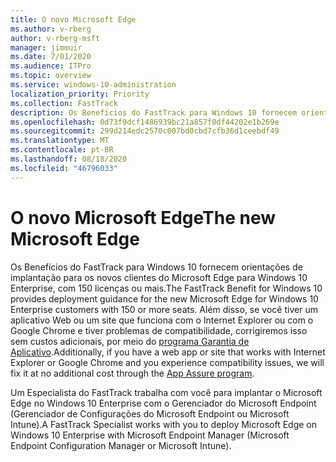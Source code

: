 ```yaml
---
title: O novo Microsoft Edge
ms.author: v-rberg
author: v-rberg-msft
manager: jimmuir
ms.date: 7/01/2020
ms.audience: ITPro
ms.topic: overview
ms.service: windows-10-administration
localization_priority: Priority
ms.collection: FastTrack
description: Os Benefícios do FastTrack para Windows 10 fornecem orientações de implantação para os novos clientes do Microsoft Edge para Windows 10 Enterprise, com 150 licenças ou mais.
ms.openlocfilehash: 0d73f9dcf1486939bc21a857f0df44202e1b269e
ms.sourcegitcommit: 299d214edc2570c007bd0cbd7cfb36d1ceebdf49
ms.translationtype: MT
ms.contentlocale: pt-BR
ms.lasthandoff: 08/18/2020
ms.locfileid: "46796033"
---
```

# <a name="the-new-microsoft-edge"></a><span data-ttu-id="4f136-103">O novo Microsoft Edge</span><span class="sxs-lookup"><span data-stu-id="4f136-103">The new Microsoft Edge</span></span>

<span data-ttu-id="4f136-104">Os Benefícios do FastTrack para Windows 10 fornecem orientações de implantação para os novos clientes do Microsoft Edge para Windows 10 Enterprise, com 150 licenças ou mais.</span><span class="sxs-lookup"><span data-stu-id="4f136-104">The FastTrack Benefit for Windows 10 provides deployment guidance for the new Microsoft Edge for Windows 10 Enterprise customers with 150 or more seats.</span></span> <span data-ttu-id="4f136-105">Além disso, se você tiver um aplicativo Web ou um site que funciona com o Internet Explorer ou com o Google Chrome e tiver problemas de compatibilidade, corrigiremos isso sem custos adicionais, por meio do [programa Garantia de Aplicativo](Win-10-app-assure.md).</span><span class="sxs-lookup"><span data-stu-id="4f136-105">Additionally, if you have a web app or site that works with Internet Explorer or Google Chrome and you experience compatibility issues, we will fix it at no additional cost through the [App Assure program](Win-10-app-assure.md).</span></span>

<span data-ttu-id="4f136-106">Um Especialista do FastTrack trabalha com você para implantar o Microsoft Edge no Windows 10 Enterprise com o Gerenciador do Microsoft Endpoint (Gerenciador de Configurações do Microsoft Endpoint ou Microsoft Intune).</span><span class="sxs-lookup"><span data-stu-id="4f136-106">A FastTrack Specialist works with you to deploy Microsoft Edge on Windows 10 Enterprise with Microsoft Endpoint Manager (Microsoft Endpoint Configuration Manager or Microsoft Intune).</span></span>


